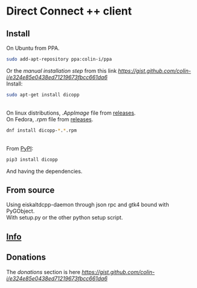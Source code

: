 # Direct Connect ++ client

## Install
On Ubuntu from PPA.
```sh
sudo add-apt-repository ppa:colin-i/ppa
```
Or the *manual installation step* from this link *https://gist.github.com/colin-i/e324e85e0438ed71219673fbcc661da6* \
Install:
```sh
sudo apt-get install dicopp
```
\
On linux distributions, <i>.AppImage</i> file from [releases](https://github.com/colin-i/dico/releases).
\
On Fedora, <i>.rpm</i> file from [releases](https://github.com/colin-i/dico/releases).
```sh
dnf install dicopp-*.*.rpm
```
\
From [PyPI](https://pypi.org/project/dicopp):
```sh
pip3 install dicopp
```
And having the dependencies.

## From source
Using eiskaltdcpp-daemon through json rpc and gtk4 bound with PyGObject.\
With setup.py or the other python setup script.

## [Info](https://github.com/colin-i/dico/blob/master/info.md)

## Donations
The *donations* section is here
*https://gist.github.com/colin-i/e324e85e0438ed71219673fbcc661da6*
